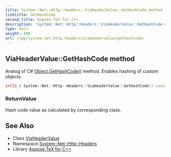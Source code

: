 ```yaml
---
title: System::Net::Http::Headers::ViaHeaderValue::GetHashCode method
linktitle: GetHashCode
second_title: Aspose.TeX for C++
description: 'System::Net::Http::Headers::ViaHeaderValue::GetHashCode method. Analog of C# Object.GetHashCode() method. Enables hashing of custom objects in C++.'
type: docs
weight: 800
url: /cpp/system.net.http.headers/viaheadervalue/gethashcode/
---
```

## ViaHeaderValue::GetHashCode method


Analog of C# [Object.GetHashCode()](../../../system/object/gethashcode/) method. Enables hashing of custom objects.

```cpp
int32_t System::Net::Http::Headers::ViaHeaderValue::GetHashCode() const override
```


### ReturnValue

Hash code value as calculated by corresponding class.

## See Also

* Class [ViaHeaderValue](../)
* Namespace [System::Net::Http::Headers](../../)
* Library [Aspose.TeX for C++](../../../)
